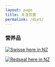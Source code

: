 ```yaml
---
layout: page
title: 关注饮食
permalink: /diet/
---
```


### 营养品

[![Swisse here in NZ](../assets/images/Swisse_Logo_232x85.jpeg "Swisse logo")](https://swisse.co.nz/)

[![Redseal here in NZ](../assets/images/redseal-logo.svg "Redseal logo")](https://www.redseal.global/nz//)